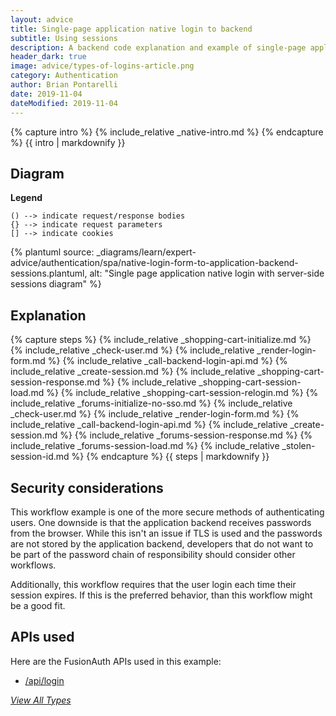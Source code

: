 ```yaml
---
layout: advice
title: Single-page application native login to backend
subtitle: Using sessions
description: A backend code explanation and example of single-page application login using a native login form that submits to the application backend and uses server-side sessions
header_dark: true
image: advice/types-of-logins-article.png
category: Authentication
author: Brian Pontarelli
date: 2019-11-04
dateModified: 2019-11-04
---
```


{% capture intro %}
{% include_relative _native-intro.md %}
{% endcapture %}
{{ intro | markdownify }}

## Diagram

**Legend**

```text
() --> indicate request/response bodies
{} --> indicate request parameters
[] --> indicate cookies
```

{% plantuml source: _diagrams/learn/expert-advice/authentication/spa/native-login-form-to-application-backend-sessions.plantuml, alt: "Single page application native login with server-side sessions diagram" %}

## Explanation

{% capture steps %}
{% include_relative _shopping-cart-initialize.md %}
{% include_relative _check-user.md %}
{% include_relative _render-login-form.md %}
{% include_relative _call-backend-login-api.md %}
{% include_relative _create-session.md %}
{% include_relative _shopping-cart-session-response.md %}
{% include_relative _shopping-cart-session-load.md %}
{% include_relative _shopping-cart-session-relogin.md %}
{% include_relative _forums-initialize-no-sso.md %}
{% include_relative _check-user.md %}
{% include_relative _render-login-form.md %}
{% include_relative _call-backend-login-api.md %}
{% include_relative _create-session.md %}
{% include_relative _forums-session-response.md %}
{% include_relative _forums-session-load.md %}
{% include_relative _stolen-session-id.md %}
{% endcapture %}
{{ steps | markdownify }}

## Security considerations

This workflow example is one of the more secure methods of authenticating users. One downside is that the application backend receives passwords from the browser. While this isn't an issue if TLS is used and the passwords are not stored by the application backend, developers that do not want to be part of the password chain of responsibility should consider other workflows.

Additionally, this workflow requires that the user login each time their session expires. If this is the preferred behavior, than this workflow might be a good fit.

## APIs used

Here are the FusionAuth APIs used in this example:

* [/api/login](/docs/v1/tech/apis/login#authenticate-a-user)

[_View All Types_](/learn/expert-advice/authentication/login-authentication-workflows)
